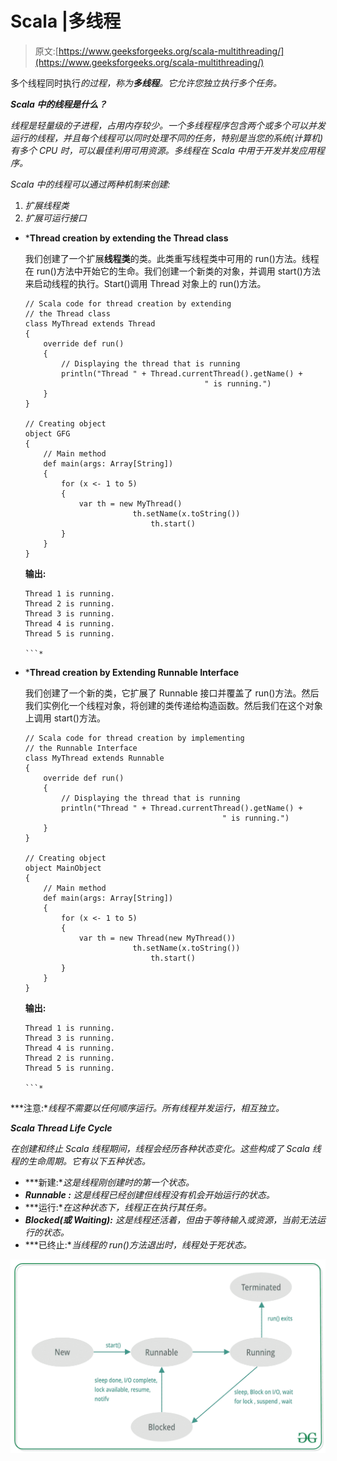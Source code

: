 # Scala |多线程

> 原文:[https://www.geeksforgeeks.org/scala-multithreading/](https://www.geeksforgeeks.org/scala-multithreading/)

多个线程同时执行*的过程，称为**多线程**。它允许您独立执行多个任务。*

***Scala 中的线程是什么？***

**线程是轻量级的子进程，占用内存较少。*一个多线程程序包含两个或多个可以*并发运行的线程*，并且每个线程可以同时处理不同的任务，特别是当您的系统(计算机)有多个 CPU 时，可以最佳利用可用资源。多线程在 Scala 中用于开发并发应用程序。*

*Scala 中的线程可以通过两种机制来创建:*

1.  *扩展线程类*
2.  *扩展可运行接口*

*   ***Thread creation by extending the Thread class**

    我们创建了一个扩展**线程类**的类。此类重写线程类中可用的 run()方法。线程在 run()方法中开始它的生命。我们创建一个新类的对象，并调用 start()方法来启动线程的执行。Start()调用 Thread 对象上的 run()方法。

    ```
    // Scala code for thread creation by extending 
    // the Thread class 
    class MyThread extends Thread 
    {
        override def run()
        {
            // Displaying the thread that is running 
            println("Thread " + Thread.currentThread().getName() + 
                                            " is running.")
        }
    } 

    // Creating object
    object GFG
    {
        // Main method
        def main(args: Array[String])
        {
            for (x <- 1 to 5) 
            {
                var th = new MyThread()
                            th.setName(x.toString())
                                th.start()
            }
        }
    }
    ```

    **输出:**

    ```
    Thread 1 is running.
    Thread 2 is running.
    Thread 3 is running.
    Thread 4 is running.
    Thread 5 is running.

    ```* 
*   ***Thread creation by Extending Runnable Interface**

    我们创建了一个新的类，它扩展了 Runnable 接口并覆盖了 run()方法。然后我们实例化一个线程对象，将创建的类传递给构造函数。然后我们在这个对象上调用 start()方法。

    ```
    // Scala code for thread creation by implementing 
    // the Runnable Interface 
    class MyThread extends Runnable 
    {
        override def run()
        {
            // Displaying the thread that is running 
            println("Thread " + Thread.currentThread().getName() +
                                                " is running.")
        }
    } 

    // Creating object
    object MainObject
    {
        // Main method
        def main(args: Array[String])
        {
            for (x <- 1 to 5) 
            {
                var th = new Thread(new MyThread())
                            th.setName(x.toString())
                                th.start()
            }
        }
    }
    ```

    **输出:**

    ```
    Thread 1 is running.
    Thread 3 is running.
    Thread 4 is running.
    Thread 2 is running.
    Thread 5 is running.

    ```* 

***注意:**线程不需要以任何顺序运行。所有线程并发运行，相互独立。*

***Scala Thread Life Cycle***

*在创建和终止 Scala 线程期间，线程会经历各种状态变化。这些构成了 Scala 线程的生命周期。它有以下五种状态。*

*   ***新建:**这是线程刚创建时的第一个状态。*
*   ***Runnable :** 这是线程已经创建但线程没有机会开始运行的状态。*
*   ***运行:**在这种状态下，线程正在执行其任务。*
*   ***Blocked(或 Waiting):** 这是线程还活着，但由于等待输入或资源，当前无法运行的状态。*
*   ***已终止:**当线程的 run()方法退出时，线程处于死状态。*

*![](img/bbf9336d8b768225bddd7d2ad9f04a8d.png)*